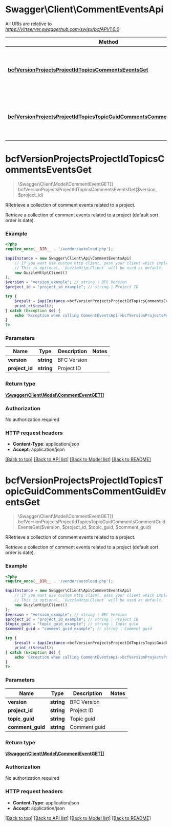 # Swagger\Client\CommentEventsApi

All URIs are relative to *https://virtserver.swaggerhub.com/swisx/bcfAPI/1.0.0*

Method | HTTP request | Description
------------- | ------------- | -------------
[**bcfVersionProjectsProjectIdTopicsCommentsEventsGet**](CommentEventsApi.md#bcfVersionProjectsProjectIdTopicsCommentsEventsGet) | **GET** /bcf/{version}/projects/{project_id}/topics/comments/events | RRetrieve a collection of comment events related to a project.
[**bcfVersionProjectsProjectIdTopicsTopicGuidCommentsCommentGuidEventsGet**](CommentEventsApi.md#bcfVersionProjectsProjectIdTopicsTopicGuidCommentsCommentGuidEventsGet) | **GET** /bcf/{version}/projects/{project_id}/topics/{topic_guid}/comments/{comment_guid}/events | RRetrieve a collection of comment events related to a project.


# **bcfVersionProjectsProjectIdTopicsCommentsEventsGet**
> \Swagger\Client\Model\CommentEventGET[] bcfVersionProjectsProjectIdTopicsCommentsEventsGet($version, $project_id)

RRetrieve a collection of comment events related to a project.

Retrieve a collection of comment events related to a project (default sort order is date).

### Example
```php
<?php
require_once(__DIR__ . '/vendor/autoload.php');

$apiInstance = new Swagger\Client\Api\CommentEventsApi(
    // If you want use custom http client, pass your client which implements `GuzzleHttp\ClientInterface`.
    // This is optional, `GuzzleHttp\Client` will be used as default.
    new GuzzleHttp\Client()
);
$version = "version_example"; // string | BFC Version
$project_id = "project_id_example"; // string | Project ID

try {
    $result = $apiInstance->bcfVersionProjectsProjectIdTopicsCommentsEventsGet($version, $project_id);
    print_r($result);
} catch (Exception $e) {
    echo 'Exception when calling CommentEventsApi->bcfVersionProjectsProjectIdTopicsCommentsEventsGet: ', $e->getMessage(), PHP_EOL;
}
?>
```

### Parameters

Name | Type | Description  | Notes
------------- | ------------- | ------------- | -------------
 **version** | **string**| BFC Version |
 **project_id** | **string**| Project ID |

### Return type

[**\Swagger\Client\Model\CommentEventGET[]**](../Model/CommentEventGET.md)

### Authorization

No authorization required

### HTTP request headers

 - **Content-Type**: application/json
 - **Accept**: application/json

[[Back to top]](#) [[Back to API list]](../../README.md#documentation-for-api-endpoints) [[Back to Model list]](../../README.md#documentation-for-models) [[Back to README]](../../README.md)

# **bcfVersionProjectsProjectIdTopicsTopicGuidCommentsCommentGuidEventsGet**
> \Swagger\Client\Model\CommentEventGET[] bcfVersionProjectsProjectIdTopicsTopicGuidCommentsCommentGuidEventsGet($version, $project_id, $topic_guid, $comment_guid)

RRetrieve a collection of comment events related to a project.

Retrieve a collection of comment events related to a project (default sort order is date).

### Example
```php
<?php
require_once(__DIR__ . '/vendor/autoload.php');

$apiInstance = new Swagger\Client\Api\CommentEventsApi(
    // If you want use custom http client, pass your client which implements `GuzzleHttp\ClientInterface`.
    // This is optional, `GuzzleHttp\Client` will be used as default.
    new GuzzleHttp\Client()
);
$version = "version_example"; // string | BFC Version
$project_id = "project_id_example"; // string | Project ID
$topic_guid = "topic_guid_example"; // string | Topic guid
$comment_guid = "comment_guid_example"; // string | Comment guid

try {
    $result = $apiInstance->bcfVersionProjectsProjectIdTopicsTopicGuidCommentsCommentGuidEventsGet($version, $project_id, $topic_guid, $comment_guid);
    print_r($result);
} catch (Exception $e) {
    echo 'Exception when calling CommentEventsApi->bcfVersionProjectsProjectIdTopicsTopicGuidCommentsCommentGuidEventsGet: ', $e->getMessage(), PHP_EOL;
}
?>
```

### Parameters

Name | Type | Description  | Notes
------------- | ------------- | ------------- | -------------
 **version** | **string**| BFC Version |
 **project_id** | **string**| Project ID |
 **topic_guid** | **string**| Topic guid |
 **comment_guid** | **string**| Comment guid |

### Return type

[**\Swagger\Client\Model\CommentEventGET[]**](../Model/CommentEventGET.md)

### Authorization

No authorization required

### HTTP request headers

 - **Content-Type**: application/json
 - **Accept**: application/json

[[Back to top]](#) [[Back to API list]](../../README.md#documentation-for-api-endpoints) [[Back to Model list]](../../README.md#documentation-for-models) [[Back to README]](../../README.md)

